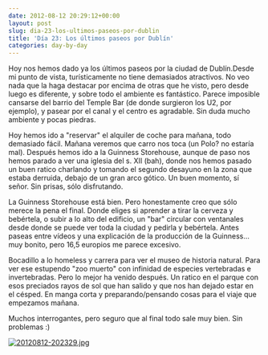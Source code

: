 ```yaml
---
date: 2012-08-12 20:29:12+00:00
layout: post
slug: dia-23-los-ultimos-paseos-por-dublin
title: 'Día 23: Los últimos paseos por Dublín'
categories: day-by-day
---
```


Hoy nos hemos dado ya los últimos paseos por la ciudad de Dublín.Desde mi punto de vista, turísticamente no tiene demasiados atractivos. No veo nada que la haga destacar por encima de otras que he visto, pero desde luego es diferente, y sobre todo el ambiente es fantástico. Parece imposible cansarse del barrio del Temple Bar (de donde surgieron los U2, por ejemplo), y pasear por el canal y el centro es agradable. Sin duda mucho ambiente y pocas piedras.

Hoy hemos ido a "reservar" el alquiler de coche para mañana, todo demasiado fácil. Mañana veremos que carro nos toca (un Polo? no estaría mal). Después hemos ido a la Guinness Storehouse, aunque de paso nos hemos parado a ver una iglesia del s. XII (bah), donde nos hemos pasado un buen ratico charlando y tomando el segundo desayuno en la zona que estaba derruida, debajo de un gran arco gótico. Un buen momento, sí señor. Sin prisas, sólo disfrutando.

La Guinness Storehouse está bien. Pero honestamente creo que sólo merece la pena el final. Donde eliges si aprender a tirar la cerveza y bebértela, o subir a lo alto del edificio, un "bar" circular con ventanales desde donde se puede ver toda la ciudad y pedirla y bebértela. Antes paseas entre vídeos y una explicación de la producción de la Guinness... muy bonito, pero 16,5 europios me parece excesivo.

Bocadillo a lo homeless y carrera para ver el museo de historia natural. Para ver ese estupendo "zoo muerto" con infinidad de especies vertebradas e invertebradas. Pero lo mejor ha venido después. Un ratico en el parque con esos preciados rayos de sol que han salido y que nos han dejado estar en el césped. En manga corta y preparando/pensando cosas para el viaje que empezamos mañana.

Muchos interrogantes, pero seguro que al final todo sale muy bien. Sin problemas :)

[![20120812-202329.jpg](http://blog.migueljulian.com/wp-content/uploads/20120812-202329.jpg)](http://blog.migueljulian.com/wp-content/uploads/20120812-202329.jpg)
